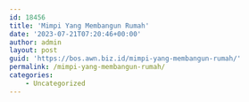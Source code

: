 ```yaml
---
id: 18456
title: 'Mimpi Yang Membangun Rumah'
date: '2023-07-21T07:20:46+00:00'
author: admin
layout: post
guid: 'https://bos.awn.biz.id/mimpi-yang-membangun-rumah/'
permalink: /mimpi-yang-membangun-rumah/
categories:
    - Uncategorized
---
```


